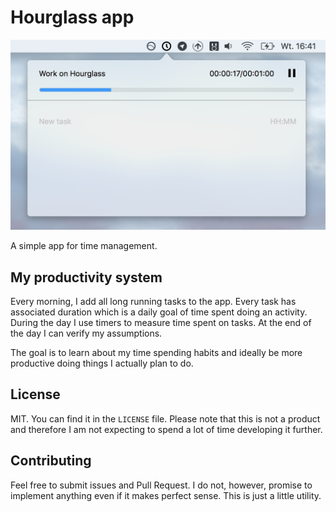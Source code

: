# Hourglass app
![](./readme/screenshot.png)

A simple app for time management.

## My productivity system

Every morning, I add all long running tasks to the app. Every task has associated duration which is a daily goal of time spent doing an activity. During the day I use timers to measure time spent on tasks. At the end of the day I can verify my assumptions.

The goal is to learn about my time spending habits and ideally be more productive doing things I actually plan to do.

## License
MIT. You can find it in the `LICENSE` file.
Please note that this is not a product and therefore I am not expecting to spend a lot of time developing it further.

## Contributing
Feel free to submit issues and Pull Request. I do not, however, promise to implement anything even if it makes perfect sense. This is just a little utility.
